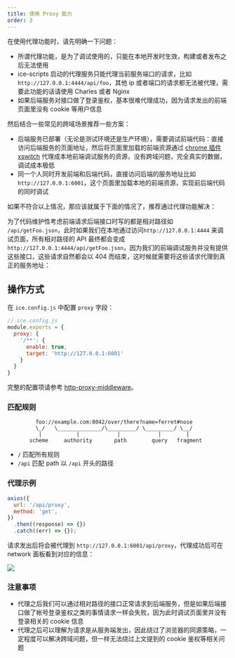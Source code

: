 ```yaml
---
title: 使用 Proxy 能力
order: 3
---
```


在使用代理功能时，请先明确一下问题：

- 所谓代理功能，是为了调试使用的，只能在本地开发时生效，构建或者发布之后无法使用
- ice-scripts 启动的代理服务只能代理当前服务端口的请求，比如 `http://127.0.0.1:4444/api/foo`，其他 ip 或者端口的请求都无法被代理，需要此功能的话请使用 Charles 或者 Nginx
- 如果后端服务对接口做了登录鉴权，基本很难代理成功，因为请求发出的前端页面里没有 cookie 等用户信息

然后结合一些常见的跨域场景推荐一些方案：

- 后端服务已部署（无论是测试环境还是生产环境），需要调试前端代码：直接访问后端服务的页面地址，然后将页面里加载的前端资源通过 [chrome 插件 xswitch](https://github.com/yize/xswitch) 代理成本地前端调试服务的资源，没有跨域问题，完全真实的数据，调试成本极低
- 同一个人同时开发前端和后端代码，直接访问后端的服务地址比如 `http://127.0.0.1:6001`，这个页面里加载本地的前端资源，实现前后端代码的同时调试

如果不符合以上情况，那应该就属于下面的情况了，推荐通过代理功能解决：

为了代码维护性考虑前端请求后端接口时写的都是相对路径如 `/api/getFoo.json`，此时如果我们在本地通过访问`http://127.0.0.1:4444` 来调试页面，所有相对路径的 API 最终都会变成 `http://127.0.0.1:4444/api/getFoo.json`，因为我们的前端调试服务并没有提供这些接口，这些请求自然都会以 404 而结束，这时候就需要将这些请求代理到真正的服务地址：

## 操作方式

在 `ice.config.js` 中配置 `proxy` 字段：

```js
// ice.config.js
module.exports = {
  proxy: {
    '/**': {
      enable: true,
      target: 'http://127.0.0.1:6001'
    }
  }
}
```

完整的配置项请参考 [http-proxy-middleware](https://github.com/chimurai/http-proxy-middleware)。

### 匹配规则

```
         foo://example.com:8042/over/there?name=ferret#nose
         \_/   \______________/\_________/ \_________/ \__/
          |           |            |            |        |
       scheme     authority       path        query   fragment
```

- `/` 匹配所有规则
- `/api` 匹配 path 以 `/api` 开头的路径

### 代理示例

```js
axios({
  url: '/api/proxy',
  method: 'get',
})
  .then((response) => {})
  .catch((err) => {});
```

请求发出后将会被代理到 `http://127.0.0.1:6001/api/proxy`，代理成功后可在 network 面板看到对应的信息：

![](https://img.alicdn.com/tfs/TB1ivvqKxnaK1RjSZFBXXcW7VXa-769-407.png)

### 注意事项

- 代理之后我们可以通过相对路径的接口正常请求到后端服务，但是如果后端接口做了帐号登录鉴权之类的事情请求一样会失败，因为此时调试页面里并没有登录相关的 cookie 信息
- 代理之后可以理解为请求是从服务端发出，因此绕过了浏览器的同源策略，一定程度可以解决跨域问题，但一样无法绕过上文提到的 cookie 鉴权等相关问题

